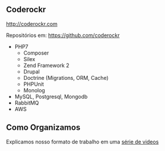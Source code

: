 Coderockr
-----
http://coderockr.com

Repositórios em: https://github.com/coderockr

- PHP7
  - Composer
  - Silex
  - Zend Framework 2
  - Drupal
  - Doctrine (Migrations, ORM, Cache)
  - PHPUnit
  - Monolog
- MySQL, Postgresql, Mongodb
- RabbitMQ
- AWS

Como Organizamos
----------------

Explicamos nosso formato de trabalho em uma [série de videos](https://medium.com/coderockr-way/coderockr-way-922baaa89cf9#.svpjttl4u)
